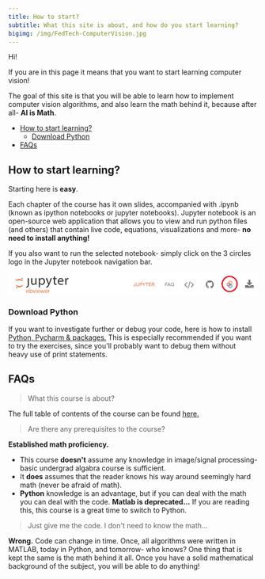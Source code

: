 ```yaml
---
title: How to start?
subtitle: What this site is about, and how do you start learning?
bigimg: /img/FedTech-ComputerVision.jpg
---
```


Hi! 

If you are in this page it means that you want to start learning computer vision!

The goal of this site is that you will be able to learn how to implement computer vision algorithms, and also learn the math behind it, because after all- **AI is Math**.


- [How to start learning?](#how-to-start-learning)
  - [Download Python](#download-python)
- [FAQs](#faqs)


## How to start learning?
Starting here is **easy**.

Each chapter of the course has it own slides, accompanied with .ipynb (known as ipython notebooks or jupyter notebooks).
Jupyter notebook is an open-source web application that allows you to view and run python files (and others) that contain live code, equations, visualizations and more- **no need to install anything!**

If you also want to run the selected notebook- simply click on the 3 circles logo in the Jupyter notebook navigation bar.

![](images/2019-09-10-22-18-21.png)

### Download Python
If you want to investigate further or debug your code, here is how to install [Python, Pycharm & packages.](/pages/python_pycharm_installation/python_pycharm_installation/)
This is especially recommended if you want to try the exercises, since you'll probably want to debug them without heavy use of print statements.  

## FAQs
> What this course is about?

The full table of contents of the course can be found [here.](/pages/toc/)

> Are there any prerequisites to the course?

**Established math proficiency.** 
- This course **doesn't** assume any knowledge in image/signal processing- basic undergrad algabra course is sufficient. 
- It **does** assumes that the reader knows his way around seemingly hard math (never be afraid of math).
- **Python** knowledge is an advantage, but if you can deal with the math you can deal with the code. **Matlab is deprecated...** If you are reading this, this course is a great time to switch to Python.

> Just give me the code. I don't need to know the math...
 
**Wrong.** Code can change in time. Once, all algorithms were written in MATLAB, today in Python, and tomorrow- who knows? One thing that is kept the same is the math behind it all. Once you have a solid mathematical background of the subject, you will be able to do anything!



